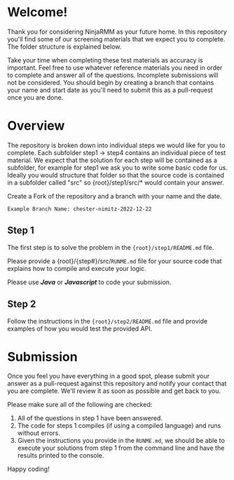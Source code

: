 # Welcome!
Thank you for considering NinjaRMM as your future home. In this repository you'll find some of our screening materials that we expect you to complete. The folder structure is explained below.

Take your time when completing these test materials as accuracy is important. Feel free to use whatever reference materials you need in order to complete and answer all of the questions. Incomplete submissions will not be considered. You should begin by creating a branch that contains your name and start date as you'll need to submit this as a pull-request once you are done.

# Overview
The repository is broken down into individual steps we would like for you to complete. Each subfolder step1 -> step4 contains an individual piece of test material. We expect that the solution for each step will be contained as a subfolder, for example for step1 we ask you to write some basic code for us. Ideally you would structure that folder so that the source code is contained in a subfolder called "src" so {root}/step1/src/* would contain your answer.

Create a Fork of the repository and a branch with your name and the date.

    Example Branch Name: chester-nimitz-2022-12-22

## Step 1
The first step is to solve the problem in the `{root}/step1/README.md` file. 

Please provide a {root}/{step#}/src/`RUNME.md` file for your source code that explains how to compile and execute your logic.

Please use ***Java*** or ***Javascript*** to code your submission.

## Step 2
Follow the instructions in the `{root}/step2/README.md` file and provide examples of how you would test the provided API.

# Submission
Once you feel you have everything in a good spot, please submit your answer as a pull-request against this repository and notify your contact that you are complete. We'll review it as soon as possible and get back to you.

Please make sure all of the following are checked:

1. All of the questions in step 1 have been answered.
2. The code for steps 1 compiles (if using a compiled language) and runs without errors.
3. Given the instructions you provide in the `RUNME.md`, we should be able to execute your solutions from step 1 from the command line and have the results printed to the console.

Happy coding!
